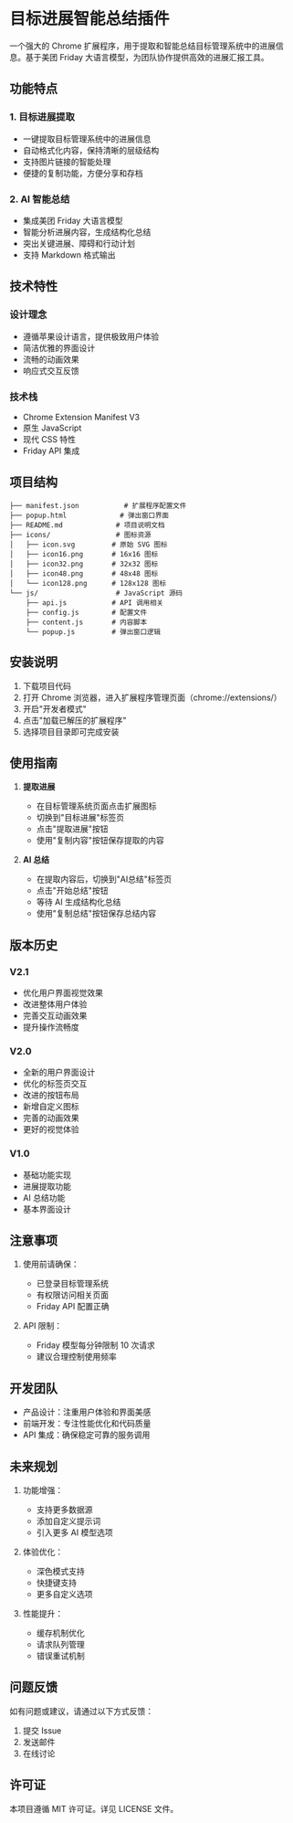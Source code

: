 # 目标进展智能总结插件

一个强大的 Chrome 扩展程序，用于提取和智能总结目标管理系统中的进展信息。基于美团 Friday 大语言模型，为团队协作提供高效的进展汇报工具。

## 功能特点

### 1. 目标进展提取
- 一键提取目标管理系统中的进展信息
- 自动格式化内容，保持清晰的层级结构
- 支持图片链接的智能处理
- 便捷的复制功能，方便分享和存档

### 2. AI 智能总结
- 集成美团 Friday 大语言模型
- 智能分析进展内容，生成结构化总结
- 突出关键进展、障碍和行动计划
- 支持 Markdown 格式输出

## 技术特性

### 设计理念
- 遵循苹果设计语言，提供极致用户体验
- 简洁优雅的界面设计
- 流畅的动画效果
- 响应式交互反馈

### 技术栈
- Chrome Extension Manifest V3
- 原生 JavaScript
- 现代 CSS 特性
- Friday API 集成

## 项目结构

```
├── manifest.json           # 扩展程序配置文件
├── popup.html             # 弹出窗口界面
├── README.md             # 项目说明文档
├── icons/                # 图标资源
│   ├── icon.svg         # 原始 SVG 图标
│   ├── icon16.png       # 16x16 图标
│   ├── icon32.png       # 32x32 图标
│   ├── icon48.png       # 48x48 图标
│   └── icon128.png      # 128x128 图标
└── js/                   # JavaScript 源码
    ├── api.js           # API 调用相关
    ├── config.js        # 配置文件
    ├── content.js       # 内容脚本
    └── popup.js         # 弹出窗口逻辑
```

## 安装说明

1. 下载项目代码
2. 打开 Chrome 浏览器，进入扩展程序管理页面（chrome://extensions/）
3. 开启"开发者模式"
4. 点击"加载已解压的扩展程序"
5. 选择项目目录即可完成安装

## 使用指南

1. **提取进展**
   - 在目标管理系统页面点击扩展图标
   - 切换到"目标进展"标签页
   - 点击"提取进展"按钮
   - 使用"复制内容"按钮保存提取的内容

2. **AI 总结**
   - 在提取内容后，切换到"AI总结"标签页
   - 点击"开始总结"按钮
   - 等待 AI 生成结构化总结
   - 使用"复制总结"按钮保存总结内容

## 版本历史

### V2.1

- 优化用户界面视觉效果
- 改进整体用户体验
- 完善交互动画效果
- 提升操作流畅度

### V2.0

- 全新的用户界面设计
- 优化的标签页交互
- 改进的按钮布局
- 新增自定义图标
- 完善的动画效果
- 更好的视觉体验

### V1.0
- 基础功能实现
- 进展提取功能
- AI 总结功能
- 基本界面设计

## 注意事项

1. 使用前请确保：
   - 已登录目标管理系统
   - 有权限访问相关页面
   - Friday API 配置正确

2. API 限制：
   - Friday 模型每分钟限制 10 次请求
   - 建议合理控制使用频率

## 开发团队

- 产品设计：注重用户体验和界面美感
- 前端开发：专注性能优化和代码质量
- API 集成：确保稳定可靠的服务调用

## 未来规划

1. 功能增强：
   - 支持更多数据源
   - 添加自定义提示词
   - 引入更多 AI 模型选项

2. 体验优化：
   - 深色模式支持
   - 快捷键支持
   - 更多自定义选项

3. 性能提升：
   - 缓存机制优化
   - 请求队列管理
   - 错误重试机制

## 问题反馈

如有问题或建议，请通过以下方式反馈：
1. 提交 Issue
2. 发送邮件
3. 在线讨论

## 许可证

本项目遵循 MIT 许可证。详见 LICENSE 文件。